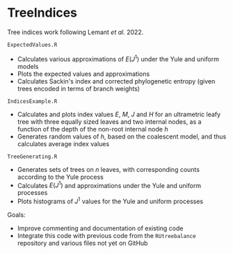 # TreeIndices
 
Tree indices work following Lemant *et al.* 2022.

`ExpectedValues.R`
* Calculates various approximations of $E(J^1)$ under the Yule and uniform models
* Plots the expected values and approximations
* Calculates Sackin's index and corrected phylogenetic entropy (given trees encoded in terms of branch weights)

`IndicesExample.R`
* Calculates and plots index values $E$, $M$, $J$ and $H$ for an ultrametric leafy tree with three equally sized leaves and two internal nodes, as a function of the depth of the non-root internal node $h$
* Generates random values of $h$, based on the coalescent model, and thus calculates average index values 

`TreeGenerating.R`
* Generates sets of trees on $n$ leaves, with corresponding counts according to the Yule process
* Calculates $E(J^1)$ and approximations under the Yule and uniform processes
* Plots histograms of $J^1$ values for the Yule and uniform processes

Goals:
* Improve commenting and documentation of existing code
* Integrate this code with previous code from the `RUtreebalance` repository and various files not yet on GitHub

